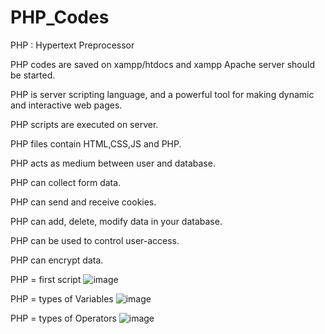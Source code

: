# PHP_Codes
PHP : Hypertext Preprocessor

PHP codes are saved on xampp/htdocs and xampp Apache server should be started.

PHP is server scripting language, and a powerful tool for making dynamic and interactive web pages.

PHP scripts are executed on server.

PHP files contain HTML,CSS,JS and PHP.

PHP acts as medium between user and database.

PHP can collect form data.

PHP can send and receive cookies.

PHP can add, delete, modify data in your database.

PHP can be used to control user-access.

PHP can encrypt data.

PHP = first script
![image](https://github.com/user-attachments/assets/173a7275-0ae4-4a19-a287-86e7a10d2bcd)

PHP = types of Variables
![image](https://github.com/user-attachments/assets/c8d209c2-a59d-43df-87b8-a1264d2a52ac)

PHP = types of Operators
![image](https://github.com/user-attachments/assets/1925d6c3-f7c2-4c53-897c-a1bd59f4fd6b)
